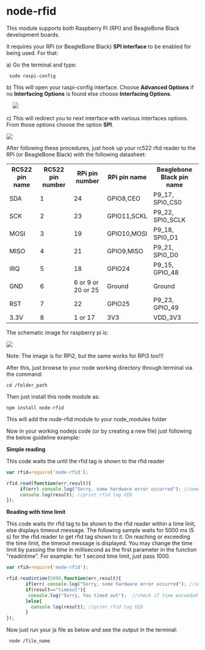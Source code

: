 # node-rfid


This module supports both Raspberry Pi (RPi) and BeagleBone Black development boards. 

It requires your RPi (or BeagleBone Black) <b> SPI interface</b> to be enabled for being used. For that:<br/>

a) Go the terminal and type:

  ```
   sudo raspi-config
  ```
b) This will open your raspi-config interface. Choose <b>Advanced Options</b> if no <b>Interfacing Options</b> is found else choose <b>Interfacing Options</b>. 

&nbsp;&nbsp;&nbsp; <img src="https://www.raspberrypi-spy.co.uk/wp-content/uploads/2014/08/rc_cmd_main_interfacing.png"/>

c) This will redirect you to next interface with various interfaces options. From those options choose the option <b>SPI</b>.<br/>

 <img src="https://cdn.sparkfun.com/assets/learn_tutorials/4/4/9/spi-menu.png"/>

After following these procedures, just hook up your rc522 rfid reader to the RPi (or BeagleBone Black) with the following datasheet:

<table>
  <tr>
    <th>RC522 pin name</th>
    <th>RC522 pin number</th>
    <th>RPi pin number</th>
    <th>RPi pin name</th>
    <th>Beaglebone Black pin name</th>
  </tr>
  <tr>
    <td>SDA</td>
    <td>1</td>
    <td>24</td>
    <td>GPIO8,CEO</td>
    <td>P9_17, SPI0_CS0</td>
  </tr>
  <tr>
    <td>SCK</td>
    <td>2</td>
    <td>23</td>
    <td>GPIO11,SCKL</td>
    <td>P9_22, SPI0_SCLK</td>
  </tr>
  <tr>
    <td>MOSI</td>
    <td>3</td>
    <td>19</td>
    <td>GPIO10,MOSI</td>
    <td>P9_18, SPI0_D1</td>
  </tr>
  <tr>
    <td>MISO</td>
    <td>4</td>
    <td>21</td>
    <td>GPIO9,MISO</td>
    <td>P9_21, SPI0_D0</td>
  </tr>
   <tr>
    <td>IRQ</td>
    <td>5</td>
    <td>18</td>
    <td>GPIO24</td>
    <td>P9_15, GPIO_48</td>
  </tr>
  <tr>
    <td>GND</td>
    <td>6</td>
    <td>6 or 9 or 20 or 25</td>
    <td>Ground</td>
    <td>Ground</td>
  </tr>
  <tr>
    <td>RST</td>
    <td>7</td>
    <td>22</td>
    <td>GPIO25</td>
    <td>P9_23, GPIO_49</td>
  </tr>
  <tr>
    <td>3.3V</td>
    <td>8</td>
    <td>1 or 17</td>
    <td>3V3</td>
    <td>VDD_3V3</td>
  </tr>
 </table>

The schematic image for raspberry pi is:

<img src="https://www.mathworks.com/matlabcentral/answers/uploaded_files/79445/pXzYv.png"/>

Note: The image is for RPi2, but the same works for RPi3 too!!!

After this, just browse to your node working directory through terminal via the command:
```
cd /folder_path
```
Then just install this node module as:
```
npm install node-rfid
```
This will add the node-rfid module to your node_modules folder

Now in your working nodejs code (or by creating a new file) just following the below guideline example:<br/>

<b>Simple reading</b><br/>

This code waits the until the rfid tag is shown to the rfid reader

```javascript
var rfid=require('node-rfid');

rfid.read(function(err,result){
     if(err) console.log("Sorry, some hardware error occurred"); //some kind of hardware/wire error
     console.log(result); //print rfid tag UID
});
```
 
<b>Reading with time limit</b><br/>

This code waits thr rfid tag to be shown to the rfid reader within a time linit, else displays timeout message. The following sample waits for 5000 ms (5 s) for the rfid reader to get rfid tag shown to it. On reaching or exceeding the time limit, the timeout message is displayed. You may change the time limit by passing the time in millisecond as the first parameter in the function "readintime".
For example: for 1 second time limit, just pass 1000.

```javascript
var rfid=require('node-rfid');

rfid.readintime(5000,function(err,result){
	   if(err) console.log("Sorry, some hardware error occurred"); //some kind of hardware/wire error
	   if(result=="timeout"){ 
	    console.log("Sorry, You timed out");  //check if time exceeded the time you passed as argument and print timeout message
	   }else{
	     console.log(result); //print rfid tag UID
	   }
});
```
Now just run your js file as below and see the output in the terminal:

```
 node /file_name
```
